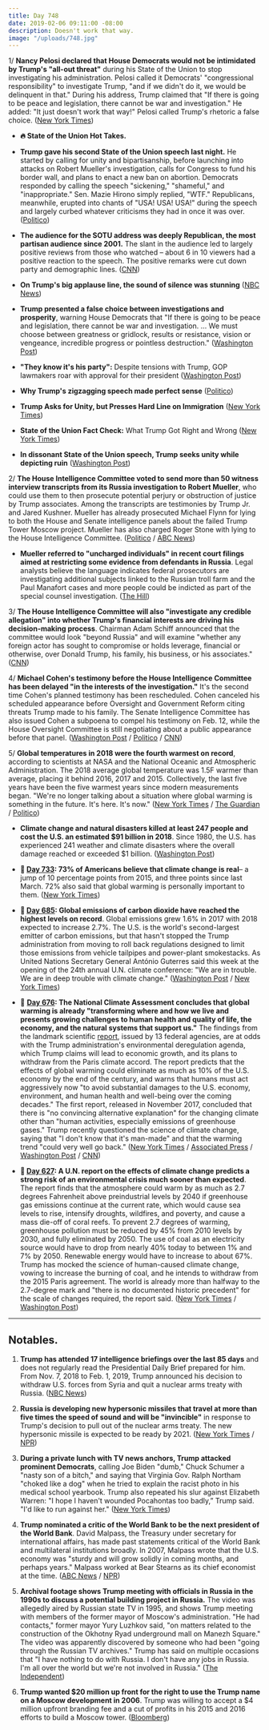 ```yaml
---
title: Day 748
date: 2019-02-06 09:11:00 -08:00
description: Doesn't work that way.
image: "/uploads/748.jpg"
---
```


1/ **Nancy Pelosi declared that House Democrats would not be intimidated by Trump's "all-out threat"** during his State of the Union to stop investigating his administration. Pelosi called it Democrats' "congressional responsibility" to investigate Trump, "and if we didn't do it, we would be delinquent in that." During his address, Trump claimed that "If there is going to be peace and legislation, there cannot be war and investigation." He added: "It just doesn't work that way!" Pelosi called Trump's rhetoric a false choice. ([New York Times](https://www.nytimes.com/2019/02/06/us/politics/trump-pelosi-house-investigations.html))

* **🔥 State of the Union Hot Takes.**

* **Trump gave his second State of the Union speech last night.** He started by calling for unity and bipartisanship, before launching into attacks on Robert Mueller's investigation, calls for Congress to fund his border wall, and plans to enact a new ban on abortion. Democrats responded by calling the speech "sickening," "shameful," and "inappropriate." Sen. Mazie Hirono simply replied, "WTF." Republicans, meanwhile, erupted into chants of "USA! USA! USA!" during the speech and largely curbed whatever criticisms they had in once it was over. ([Politico](https://www.politico.com/story/2019/02/06/state-of-the-union-2019-highlights-1149918))

* **The audience for the SOTU address was deeply Republican, the most partisan audience since 2001.** The slant in the audience led to largely positive reviews from those who watched – about 6 in 10 viewers had a positive reaction to the speech. The positive remarks were cut down party and demographic lines. ([CNN](https://www.cnn.com/2019/02/06/politics/state-of-the-union-poll/index.html)) 

* **On Trump's big applause line, the sound of silence was stunning** ([NBC News](https://www.nbcnews.com/politics/white-house/trump-s-big-state-union-applause-line-sound-silence-was-n968136))

* **Trump presented a false choice between investigations and prosperity**, warning House Democrats that "If there is going to be peace and legislation, there cannot be war and investigation. … We must choose between greatness or gridlock, results or resistance, vision or vengeance, incredible progress or pointless destruction." ([Washington Post](https://www.washingtonpost.com/news/powerpost/paloma/daily-202/2019/02/06/daily-202-trump-presents-a-false-choice-between-investigations-and-prosperity-in-state-of-the-union/5c5a60151b326b66eb09862e/))

* **"They know it's his party":** Despite tensions with Trump, GOP lawmakers roar with approval for their president ([Washington Post](https://www.washingtonpost.com/politics/they-know-its-his-party-despite-tensions-with-trump-gop-lawmakers-roar-with-approval-for-their-president/2019/02/05/dc67e17c-2985-11e9-b011-d8500644dc98_story.html?utm_term=.b2f396a79487))

* **Why Trump's zigzagging speech made perfect sense** ([Politico](https://www.politico.com/story/2019/02/06/state-of-the-union-2019-analysis-1150244))

* **Trump Asks for Unity, but Presses Hard Line on Immigration** ([New York Times](https://www.nytimes.com/2019/02/05/us/politics/trump-state-of-the-union.html))

* **State of the Union Fact Check:** What Trump Got Right and Wrong ([New York Times](https://www.nytimes.com/2019/02/05/us/politics/fact-check-state-of-the-union.html)) 

* **In dissonant State of the Union speech, Trump seeks unity while depicting ruin** ([Washington Post](https://www.washingtonpost.com/politics/in-state-of-the-union-trump-plans-to-urge-bipartisan-cooperation-in-a-sharply-divided-congress/2019/02/05/519fd74a-296a-11e9-b2fc-721718903bfc_story.html))

2/ **The House Intelligence Committee voted to send more than 50 witness interview transcripts from its Russia investigation to Robert Mueller**, who could use them to then prosecute potential perjury or obstruction of justice by Trump associates. Among the transcripts are testimonies by Trump Jr. and Jared Kushner. Mueller has already prosecuted Michael Flynn for lying to both the House and Senate intelligence panels about the failed Trump Tower Moscow project. Mueller has also charged Roger Stone with lying to the House Intelligence Committee. ([Politico](https://www.politico.com/story/2019/02/06/house-intel-mueller-investigation-1152048) / [ABC News](https://abcnews.go.com/Politics/house-intelligence-committee-expected-send-russia-probe-transcripts/story?id=60854154))

* **Mueller referred to "uncharged individuals" in recent court filings aimed at restricting some evidence from defendants in Russia**. Legal analysts believe the language indicates federal prosecutors are investigating additional subjects linked to the Russian troll farm and the Paul Manafort cases and more people could be indicted as part of the special counsel investigation. ([The Hill](https://thehill.com/policy/national-security/428616-mueller-probe-filings-raise-prospect-of-more-indictments))

3/ **The House Intelligence Committee will also "investigate any credible allegation" into whether Trump's financial interests are driving his decision-making process**. Chairman Adam Schiff announced that the committee would look "beyond Russia" and will examine "whether any foreign actor has sought to compromise or holds leverage, financial or otherwise, over Donald Trump, his family, his business, or his associates." ([CNN](https://www.cnn.com/2019/02/06/politics/house-intelligence-transcripts-mueller/index.html))

4/ **Michael Cohen's testimony before the House Intelligence Committee has been delayed "in the interests of the investigation."** It's the second time Cohen's planned testimony has been rescheduled. Cohen canceled his scheduled appearance before Oversight and Government Reform citing threats Trump made to his family. The Senate Intelligence Committee has also issued Cohen a subpoena to compel his testimony on Feb. 12, while the House Oversight Committee is still negotiating about a public appearance before that panel. ([Washington Post](https://www.washingtonpost.com/powerpost/house-intel-panel-delays-cohen-interview-debates-russia-transcript-release/2019/02/06/42673254-2a24-11e9-b011-d8500644dc98_story.html) / [Politico](https://www.politico.com/story/2019/02/06/michael-cohen-testimony-delay-1151101) / [CNN](https://www.cnn.com/2019/02/06/politics/michael-cohen-testimony-postponed-house-intelligence/index.html))

5/ **Global temperatures in 2018 were the fourth warmest on record**, according to scientists at NASA and the National Oceanic and Atmospheric Administration. The 2018 average global temperature was 1.5F warmer than average, placing it behind 2016, 2017 and 2015. Collectively, the last five years have been the five warmest years since modern measurements began. "We're no longer talking about a situation where global warming is something in the future. It's here. It's now." ([New York Times](https://www.nytimes.com/interactive/2019/02/06/climate/fourth-hottest-year.html) / [The Guardian](t/2019/feb/06/global-temperatures-2018-record-climate-change-global-warming) / [Politico](https://www.politico.com/story/2019/02/06/2018-fourth-warmest-year-nasa-noaa-1152260))

* **Climate change and natural disasters killed at least 247 people and cost the U.S. an estimated $91 billion in 2018**. Since 1980, the U.S. has experienced 241 weather and climate disasters where the overall damage reached or exceeded $1 billion. ([Washington Post](https://www.washingtonpost.com/climate-environment/2019/02/06/wildfires-hurricanes-other-extreme-weather-cost-nation-lives-nearly-billion-damage-during/))

* **📌 [Day 733](https://whatthefuckjusthappenedtoday.com/2019/01/22/day-733/#poll-73-of-americans-believe-that-cl): 73% of Americans believe that climate change is real**– a jump of 10 percentage points from 2015, and three points since last March. 72% also said that global warming is personally important to them. ([New York Times](https://www.nytimes.com/2019/01/22/climate/americans-global-warming-poll.html))

* **📌 [Day 685](https://whatthefuckjusthappenedtoday.com/2018/12/05/day-685/#2-global-emissions-of-carbon-dioxide): Global emissions of carbon dioxide have reached the highest levels on record**. Global emissions grew 1.6% in 2017 with 2018 expected to increase 2.7%. The U.S. is the world's second-largest emitter of carbon emissions, but that hasn't stopped the Trump administration from moving to roll back regulations designed to limit those emissions from vehicle tailpipes and power-plant smokestacks. As United Nations Secretary General António Guterres said this week at the opening of the 24th annual U.N. climate conference: "We are in trouble. We are in deep trouble with climate change." ([Washington Post](https://www.washingtonpost.com/energy-environment/2018/12/05/we-are-trouble-global-carbon-emissions-reached-new-record-high/) / [New York Times](https://www.nytimes.com/2018/12/05/climate/greenhouse-gas-emissions-2018.html))

* 📌 **[Day 676](https://whatthefuckjusthappenedtoday.com/2018/11/26/day-676/#1-the-national-climate-assessment-co): The National Climate Assessment concludes that global warming is already "transforming where and how we live and presents growing challenges to human health and quality of life, the economy, and the natural systems that support us."** The findings from the landmark scientific [report](https://nca2018.globalchange.gov/), issued by 13 federal agencies, are at odds with the Trump administration's environmental deregulation agenda, which Trump claims will lead to economic growth, and its plans to withdraw from the Paris climate accord. The report predicts that the effects of global warming could eliminate as much as 10% of the U.S. economy by the end of the century, and warns that humans must act aggressively now "to avoid substantial damages to the U.S. economy, environment, and human health and well-being over the coming decades." The first report, released in November 2017, concluded that there is "no convincing alternative explanation" for the changing climate other than "human activities, especially emissions of greenhouse gases." Trump recently questioned the science of climate change, saying that "I don't know that it's man-made" and that the warming trend "could very well go back." ([New York Times](https://www.nytimes.com/2018/11/23/climate/us-climate-report.html) / [Associated Press](https://apnews.com/f9732784135c4f4a8963daff79e2583e) / [Washington Post](https://www.washingtonpost.com/energy-environment/2018/11/23/major-trump-administration-climate-report-says-damages-are-intensifying-across-country/) / [CNN](https://www.cnn.com/2018/11/23/health/climate-change-report-bn/index.html))

* **📌 [Day 627](https://whatthefuckjusthappenedtoday.com/2018/10/08/day-627/): A U.N. report on the effects of climate change predicts a strong risk of an environmental crisis much sooner than expected**. The report finds that the atmosphere could warm by as much as 2.7 degrees Fahrenheit above preindustrial levels by 2040 if greenhouse gas emissions continue at the current rate, which would cause sea levels to rise, intensify droughts, wildfires, and poverty, and cause a mass die-off of coral reefs. To prevent 2.7 degrees of warming, greenhouse pollution must be reduced by 45% from 2010 levels by 2030, and fully eliminated by 2050. The use of coal as an electricity source would have to drop from nearly 40% today to between 1% and 7% by 2050. Renewable energy would have to increase to about 67%. Trump has mocked the science of human-caused climate change, vowing to increase the burning of coal, and he intends to withdraw from the 2015 Paris agreement. The world is already more than halfway to the 2.7-degree mark and "there is no documented historic precedent" for the scale of changes required, the report said. ([New York Times](https://www.nytimes.com/2018/10/07/climate/ipcc-climate-report-2040.html) / [Washington Post](https://www.washingtonpost.com/energy-environment/2018/10/08/world-has-only-years-get-climate-change-under-control-un-scientists-say/))

---

## Notables.

1. **Trump has attended 17 intelligence briefings over the last 85 days** and does not regularly read the Presidential Daily Brief prepared for him. From Nov. 7, 2018 to Feb. 1, 2019, Trump announced his decision to withdraw U.S. forces from Syria and quit a nuclear arms treaty with Russia. ([NBC News](https://www.nbcnews.com/politics/national-security/trump-s-calendar-just-17-intelligence-briefings-85-days-n967386))

2. **Russia is developing new hypersonic missiles that travel at more than five times the speed of sound and will be "invincible"** in response to Trump's decision to pull out of the nuclear arms treaty. The new hypersonic missile is expected to be ready by 2021. ([New York Times](https://www.nytimes.com/2019/02/06/world/europe/russia-hypersonic-missiles.html) / [NPR](https://www.npr.org/2019/02/06/691900784/russia-says-it-will-build-new-missile-systems-within-2-years))

3. **During a private lunch with TV news anchors, Trump attacked prominent Democrats**, calling Joe Biden "dumb," Chuck Schumer a "nasty son of a bitch," and saying that Virginia Gov. Ralph Northam "choked like a dog" when he tried to explain the racist photo in his medical school yearbook. Trump also repeated his slur against Elizabeth Warren: "I hope I haven't wounded Pocahontas too badly,” Trump said. "I'd like to run against her." ([New York Times](https://www.nytimes.com/2019/02/05/us/politics/trump-lunch-news-anchors.html))

4. **Trump nominated a critic of the World Bank to be the next president of the World Bank**. David Malpass, the Treasury under secretary for international affairs, has made past statements critical of the World Bank and multilateral institutions broadly. In 2007, Malpass wrote that the U.S. economy was "sturdy and will grow solidly in coming months, and perhaps years." Malpass worked at Bear Stearns as its chief economist at the time. ([ABC News](https://abcnews.go.com/Politics/trump-announces-controversial-pick-world-bank-president/story?id=60885981) / [NPR](https://www.npr.org/2019/02/06/691971989/trump-is-expected-to-name-outspoken-critic-to-head-world-bank))

5. **Archival footage shows Trump meeting with officials in Russia in the 1990s to discuss a potential building project in Russia.** The video was allegedly aired by Russian state TV in 1995, and shows Trump meeting with members of the former mayor of Moscow's administration. "He had contacts," former mayor Yury Luzhkov said, "on matters related to the construction of the Okhotny Ryad underground mall on Manezh Square." The video was apparently discovered by someone who had been "going through the Russian TV archives." Trump has said on multiple occasions that "I have nothing to do with Russia. I don't have any jobs in Russia. I'm all over the world but we're not involved in Russia." ([The Independent](https://www.independent.co.uk/news/world/americas/us-politics/trump-russia-video-meeting-moscow-tower-mall-underground-1995-report-footage-archive-a8764921.html))

6. **Trump wanted $20 million up front for the right to use the Trump name on a Moscow development in 2006**. Trump was willing to accept a $4 million upfront branding fee and a cut of profits in his 2015 and 2016 efforts to build a Moscow tower. ([Bloomberg](https://www.bloomberg.com/news/articles/2019-02-06/trump-wanted-20-million-for-2006-moscow-deal-developer-says))
